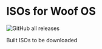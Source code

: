 # ISOs for Woof OS

<img alt="GitHub all releases" src="https://img.shields.io/github/downloads/woof-os/isos-qtile/total?color=%2381a2be&logo=linux&logoColor=c5c8c6&style=for-the-badge">

Built ISOs to be downloaded
